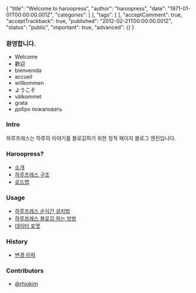 {
    "title": "Welcome to haroopress",
    "author": "haroopress",
    "date": "1971-01-01T00:00:00.001Z",
    "categories": [
    ],
    "tags": [
    ],
    "acceptComment": true,
    "acceptTrackback": true,
    "published": "2012-02-21T00:00:00.001Z",
    "status": "public",
    "important": true,
    "advanced": {}
}

### 환영합니다.
* Welcome
* 歡迎
* bienvenida
* accueil
* willkommen
* ようこそ
* välkommet
* grata
* добро пожаловать

### Intro
하루프레스는 하루의 이야기를 블로깅하기 위한 정적 페이지 블로그 엔진입니다.

### Haroopress?
* [소개](https://github.com/rhiokim/haroopress/blob/master/README.markdown)
* [하루프레스 구조](https://github.com/rhiokim/haroopress/wiki/Structure)
* [로드맵](https://github.com/rhiokim/haroopress/wiki/Road-Map)

### Usage
* [하루프레스 순식간 설치법](https://github.com/rhiokim/haroopress/wiki/%ED%95%98%EB%A3%A8%ED%94%84%EB%A0%88%EC%8A%A4-%EC%88%9C%EC%8B%9D%EA%B0%84-%EC%84%A4%EC%B9%98%EB%B2%95)
* [하루프레스 블로깅 하는 방법](https://github.com/rhiokim/haroopress/wiki/%ED%95%98%EB%A3%A8%ED%94%84%EB%A0%88%EC%8A%A4-%EB%B8%94%EB%A1%9C%EA%B9%85-%ED%95%98%EB%8A%94-%EB%B0%A9%EB%B2%95)
* [데이터 포맷](https://github.com/rhiokim/haroopress/wiki/%EB%8D%B0%EC%9D%B4%ED%84%B0-%ED%8F%AC%EB%A7%B7)

### History
* [변경 이력](https://github.com/rhiokim/haroopress/wiki/Change-History)

### Contributors
* [@rhiokim](http://twitter.com/rhiokim)